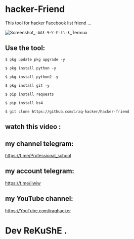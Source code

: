 # hacker-Friend

This tool for hacker Facebook list friend ...

![Screenshot_٢٠٢٠١١٠٤-٠٥٥٤٠٩_Termux](https://user-images.githubusercontent.com/70316694/98064128-9d52a700-1e62-11eb-9630-ad6afada950f.jpg)


## Use the tool:


```
$ pkg update pkg upgrade -y
```
```
$ pkg install python -y
```
```
$ pkg install python2 -y
```
```
$ pkg install git -y
```
```
$ pip install requests
```
```
$ pip install bs4
```
```
$ git clone https://github.com/iraq-hacker/hacker-friend
```

## watch this video :

## my channel telegram: 
https://t.me/Professional_school

## my account telegram: 
https://t.me/iiwiw

## my YouTube channel: 
https://YouTube.com/iraqhacker

# Dev ReKuShE .

